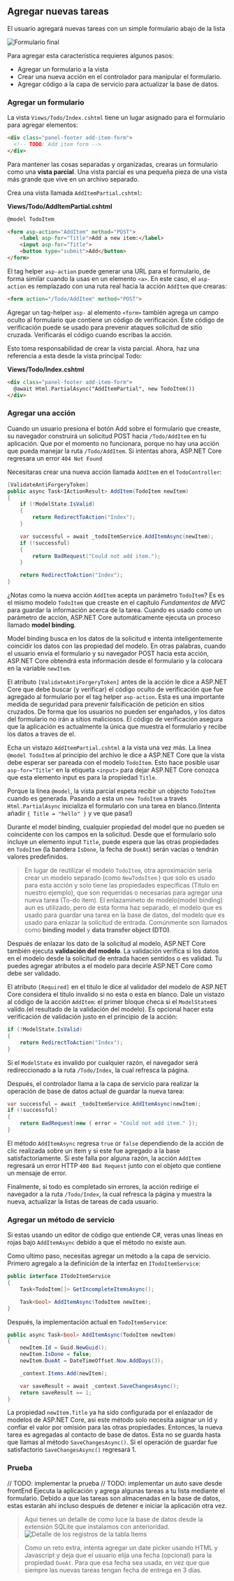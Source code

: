 ## Agregar nuevas tareas

El usuario agregará nuevas tareas con un simple formulario abajo de la lista

![Formulario final](final-form.png)

Para agregar esta característica requieres algunos pasos:

* Agregar un formulario a la vista
* Crear una nueva acción en el controlador para manipular el formulario.
* Agregar código a la capa de servicio para actualizar la base de datos.

### Agregar un formulario

La vista `Views/Todo/Index.cshtml` tiene un lugar asignado para el formulario para agregar elementos:

```html
<div class="panel-footer add-item-form">
  <!-- TODO: Add item form -->
</div>
```

Para mantener las cosas separadas y organizadas, crearas un formulario como una **vista parcial**. Una vista parcial es una pequeña pieza de una vista más grande que vive en un archivo separado.

Crea una vista llamada `AddItemPartial.cshtml`:

**Views/Todo/AddItemPartial.cshtml**

```html
@model TodoItem

<form asp-action="AddItem" method="POST">
    <label asp-for="Title">Add a new item:</label>
    <input asp-for="Title">
    <button type="submit">Add</button>
</form>
```

El tag helper `asp-action` puede generar una URL para el formulario, de forma similar cuando la usas en un elemento `<a>`. En este caso, el `asp-action` es remplazado con una ruta real hacia la acción `AddItem` que crearas:

```html
<form action="/Todo/AddItem" method="POST">
```

Agregar un tag-helper `asp-` al elemento `<form>` también agrega un campo oculto al formulario que contiene un código de verificación. Este código de verificación puede se usado para prevenir ataques solicitud de sitio cruzada. Verificarás el código cuando escribas la acción.

Esto toma responsabilidad de crear la vista parcial. Ahora, haz una referencia a esta desde la vista principal Todo:

**Views/Todo/Index.cshtml**

```html
<div class="panel-footer add-item-form">
  @await Html.PartialAsync("AddItemPartial", new TodoItem())
</div>
```

### Agregar una acción

Cuando un usuario presiona el botón Add sobre el formulario que creaste, su navegador construirá un solicitud POST hacia `/Todo/AddItem` en tu aplicación. Que por el momento no funcionara, porque no hay una acción que pueda manejar la ruta `/Todo/AddItem`. Si intentas ahora, ASP.NET Core regresara un error `404 Not Found`

Necesitaras crear una nueva acción llamada `AddItem` en el `TodoController`:

```csharp
[ValidateAntiForgeryToken]
public async Task<IActionResult> AddItem(TodoItem newItem)
{
    if (!ModelState.IsValid)
    {
        return RedirectToAction("Index");
    }

    var successful = await _todoItemService.AddItemAsync(newItem);
    if (!successful)
    {
        return BadRequest("Could not add item.");
    }

    return RedirectToAction("Index");
}
```

¿Notas como la nueva acción `AddItem` acepta un parámetro `TodoItem`? Es es el mismo modelo `TodoItem` que creaste en el capítulo _Fundamentos de MVC_ para guardar la información acerca de la tarea. Cuando es usado como un parámetro de acción, ASP.NET Core automáticamente ejecuta un proceso llamado **model binding**.

Model binding busca en los datos de la solicitud e intenta inteligentemente coincidir los datos con las propiedad del modelo. En otras palabras, cuando el usuario envía el formulario y su navegador POST hacia esta acción, ASP.NET Core obtendrá esta información desde el formulario y la colocara en la variable `newItem`.

El atributo `[ValidateAntiForgeryToken]` antes de la acción le dice a ASP.NET Core que debe buscar (y verificar) el código oculto de verificación que fue agregado al formulario por el tag helper `asp-action`. Esta es una importante medida de seguridad para prevenir falsificación de petición en sitios cruzados. De forma que los usuarios no pueden ser engañados, y los datos del formulario no irán a sitios maliciosos. El código de verificación asegura que la aplicación es actualmente la única que muestra el formulario y recibe los datos a traves de el.

Echa un vistazo `AddItemPartial.cshtml` a la vista una vez más. La linea `@model TodoItem` al principio del archivo le dice a ASP.NET Core que la vista debe esperar ser pareada con el modelo `TodoItem`. Esto hace posible usar `asp-for="Title"` en la etiqueta `<input>` para dejar ASP.NET Core conozca que esta elemento input es para la propiedad `Title`.

Porque la línea `@model`, la vista parcial espeta recibir un objecto `TodoItem` cuando es generada. Pasando a esta un `new TodoItem` a través `Html.PartialAsync` inicializa el formulario con una tarea en blanco.(Intenta añadir `{ Title = "hello" }` y ve que pasa!)

Durante el model binding, cualquier propiedad del model que no pueden se coincidente con los campos en la solicitud. Desde que el formulario solo incluye un elemento input `Title`, puede espera que las otras propiedades en `TodoItem` (la bandera `IsDone`, la fecha de `DueAt`) serán vacías o tendrán valores predefinidos.

> En lugar de reutilizar el modelo `TodoItem`, otra aproximación seria crear un modelo separado (como `NewTodoItem` ) que solo es usado para esta acción y solo tiene las propiedades específicas (Titulo en nuestro ejemplo), que son requeridas o necesarias para agregar una nueva tarea (To-do item). El enlazamineto de modelo(model binding) aun es utilizado, pero de esta forma haz separado, el modelo que es usado para guardar una tarea en la base de datos, del modelo que es usado para enlazar la solicitud de entrada. Comúnmente son llamados como **binding model** y **data transfer object (DTO)**.

Después de enlazar los dato de la solicitud al modelo, ASP.NET Core también ejecuta **validación del modelo**. La validación verifica si los datos en el modelo desde la solicitud de entrada hacen sentidos o es validad. Tu puedes agregar atributos a el modelo para decirle ASP.NET Core como debe ser validado.

El atributo `[Required]` en el titulo le dice al validador del modelo de ASP.NET Core considera el titulo invalido si no esta o esta en blanco. Dale un vistazo al código de la acción `AddItem`: el primer bloque checa si el `ModelState`es valido.(el resultado de la validación del modelo). Es opcional hacer esta verificación de validación justo en el principio de la acción:

```csharp
if (!ModelState.IsValid)
{
    return RedirectToAction("Index");
}
```

Si el `ModelState` es invalido por cualquier razón, el navegador será redireccionado a la ruta `/Todo/Index`, la cual refresca la página.

Después, el controlador llama a la capa de servicio para realizar la operación de base de datos actual de guardar la nueva tarea:

```csharp
var successful = await _todoItemService.AddItemAsync(newItem);
if (!successful)
{
    return BadRequest(new { error = "Could not add item." });
}
```

El método `AddItemAsync` regresa `true` or `false` dependiendo de la acción de clic realizada sobre un item y si este fue agregado a la base satisfactoriamente. Si este falla por alguna razón, la acción `AddItem` regresará un error HTTP `400 Bad Request` junto con el objeto que contiene un mensaje de error.

Finalmente, si todo es completado sin errores, la acción redirige el navegador a la ruta `/Todo/Index`, la cual refresca la página y muestra la nueva, actualizar la listas de tareas de cada usuario.

### Agregar un método de servicio

Si estas usando un editor de código que entiende C#, veras unas líneas en rojas bajo `AddItemAsync` debido a que el método no existe aun.

Como ultimo paso, necesitas agregar un método a la capa de servicio. Primero agregalo a la definición de la interfaz en `ITodoItemService`:

```csharp
public interface ITodoItemService
{
    Task<TodoItem[]> GetIncompleteItemsAsync();

    Task<bool> AddItemAsync(TodoItem newItem);
}
```

Después, la implementación actual en `TodoItemService`:

```csharp
public async Task<bool> AddItemAsync(TodoItem newItem)
{
    newItem.Id = Guid.NewGuid();
    newItem.IsDone = false;
    newItem.DueAt = DateTimeOffset.Now.AddDays(3);

    _context.Items.Add(newItem);

    var saveResult = await _context.SaveChangesAsync();
    return saveResult == 1;
}
```

La propiedad `newItem.Title` ya ha sido configurada por el enlazador de modelos de ASP.NET Core, asi este método solo necesita asignar un Id y confiar el valor por omisión para las otras propiedades. Entonces, la nueva tarea es agregadas al contacto de base de datos. Esta no se guarda hasta que llamas al método `SaveChangesAsync()`. Si el operación de guardar fue satisfactorio `SaveChangesAsync()` regresará 1.

### Prueba
// TODO: implementar la prueba
// TODO: implementar un auto save desde frontEnd
Ejecuta la aplicación y agrega algunas tareas a tu lista mediante el formulario. Debido a que las tareas son almacenadas en la base de datos, estas estarán ahí incluso después de detener e iniciar la aplicación otra vez.

> Aquí tienes un detalle de como luce la base de datos desde la extensión SQLite que instalamos con anterioridad.
![Detalle de los registros de la tabla Items](ItemsDb.png)

> Como un reto extra, intenta agregar un date picker usando HTML y Javascript y deja que el usuario elija una fecha (opcional) para la propiedad `DueAt`. Para que esa fecha sea usada, en vez que que siempre las nuevas tareas tengan fecha de entrega en 3 días.
